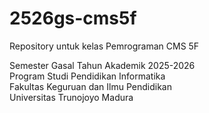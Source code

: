 # 2526gs-cms5f
Repository untuk kelas Pemrograman CMS 5F <br>

Semester Gasal Tahun Akademik 2025-2026 <br>
Program Studi Pendidikan Informatika <br>
Fakultas Keguruan dan Ilmu Pendidikan<br>
Universitas Trunojoyo Madura
